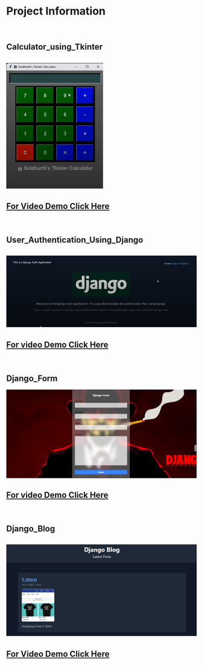 # Project Information

<br>

## Calculator_using_Tkinter

## ![Project Image](https://github.com/Sidd444/Python-Projects/blob/main/project_1_Calculator_using_Tkinter/Screenshot%202025-01-04%20094904.png)

## [For Video Demo Click Here](https://drive.google.com/file/d/1j0qWc1StAbmMxuoDfbKSVjj6_j3kUDh9/view?usp=sharing)

<br>

## User_Authentication_Using_Django

## ![image Demo](https://github.com/Sidd444/Python-Projects/blob/main/project_3_User_Authentication_Using_Django/demo/Screenshot%202025-01-04%20095611.png)

## [For video Demo Click Here](https://drive.google.com/file/d/1BlWSvNOFvY0_uW9Yw-apPGbQJZRyejsU/view?usp=sharing)

<br>

## Django_Form

![image](https://github.com/Sidd444/Python-Projects/blob/main/project_4_Django_Form/demo/Screenshot%202025-01-04%20111624.png)

## [For video Demo Click Here](https://drive.google.com/file/d/1g8Nhlbh4lab507-dW-P57RrVa-XHr88p/view?usp=drive_link)

<br>

## Django_Blog

## ![image](https://github.com/Sidd444/Python-Projects/blob/main/project_5_Django_Blog/demo/Screenshot%202025-01-04%20215020.png)

## [For Video Demo Click Here](https://drive.google.com/file/d/1Z-QBTZOhGhX48KrkCluurKnwWoyzneQn/view?usp=drive_link)





